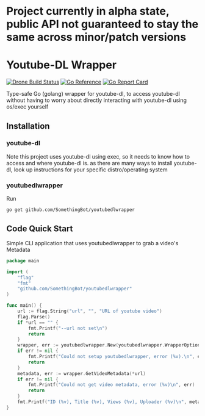 # Project currently in alpha state, public API not guaranteed to stay the same across minor/patch versions

# Youtube-DL Wrapper

[![Drone Build Status](https://cloud.drone.io/api/badges/SomethingBot/youtubedlwrapper/status.svg)](https://cloud.drone.io/SomethingBot/youtubedlwrapper)
[![Go Reference](https://pkg.go.dev/badge/github.com/SomethingBot/youtubedlwrapper.svg)](https://pkg.go.dev/github.com/SomethingBot/youtubedlwrapper)
[![Go Report Card](https://goreportcard.com/badge/github.com/SomethingBot/youtubedlwrapper)](https://goreportcard.com/report/github.com/SomethingBot/youtubedlwrapper)

Type-safe Go (golang) wrapper for youtube-dl, to access youtube-dl without having to worry about directly interacting
with youtube-dl using os/exec yourself

## Installation

### youtube-dl

Note this project uses youtube-dl using exec, so it needs to know how to access and where youtube-dl is. as there are
many ways to install youtube-dl, look up instructions for your specific distro/operating system

### youtubedlwrapper

Run

```go get github.com/SomethingBot/youtubedlwrapper```

## Code Quick Start

Simple CLI application that uses youtubedlwrapper to grab a video's Metadata

```go
package main

import (
	"flag"
	"fmt"
	"github.com/SomethingBot/youtubedlwrapper"
)

func main() {
	url := flag.String("url", "", "URL of youtube video")
	flag.Parse()
	if *url == "" {
		fmt.Printf("--url not set\n")
		return
	}
	wrapper, err := youtubedlwrapper.New(youtubedlwrapper.WrapperOptions{YoutubeDLBinary: "youtube-dl"})
	if err != nil {
		fmt.Printf("Could not setup youtubedlwrapper, error (%v).\n", err)
		return
	}
	metadata, err := wrapper.GetVideoMetadata(*url)
	if err != nil {
		fmt.Printf("Could not get video metadata, error (%v)\n", err)
		return
	}
	fmt.Printf("ID (%v), Title (%v), Views (%v), Uploader (%v)\n", metadata.ID, metadata.Title, metadata.ViewCount, metadata.Uploader)
}
```